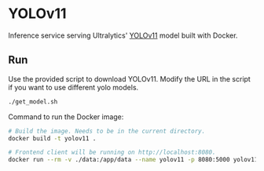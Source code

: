 # YOLOv11

Inference service serving Ultralytics' [YOLOv11](https://docs.ultralytics.com/models/yolo11/) model built with Docker.

## Run

Use the provided script to download YOLOv11. Modify the URL in the script if you want to use different yolo models.

```bash
./get_model.sh
```

Command to run the Docker image:

```bash
# Build the image. Needs to be in the current directory.
docker build -t yolov11 .

# Frontend client will be running on http://localhost:8080.
docker run --rm -v ./data:/app/data --name yolov11 -p 8080:5000 yolov11
```
